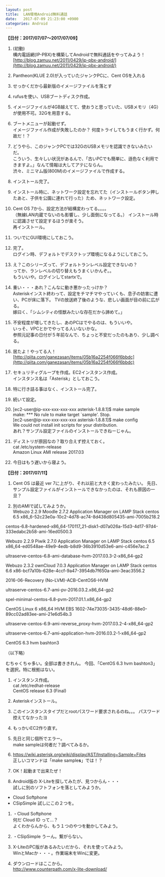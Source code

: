```yaml
---
layout: post
title:  LAN環境Android無料通話
date:   2017-07-09 21:23:00 +0900
categories: Android
---
```

**【日付：2017/07/07〜2017/07/09】**

1. (初動)    
構内電話網(IP-PBX)を構築してAndroidで無料通話をやってみよう！  
[http://blog.zamuu.net/2011/0429/ip-pbx-android/](http://blog.zamuu.net/2011/0429/ip-pbx-android/)

1. Pantheon(KLUE 2.0)が入っていたジャンクPCに、Cent OSを入れる

1. せっかくだから最新版のイメージファイルを落とす

1. rufusを使い、USBブートディスク作成。

1. イメージファイルが4GB越えてて、使おうと思っていた、USBメモリ（4G）が使用不可。32Gを用意する。

1. ブートメニューが起動せず。  
イメージファイル作成が失敗したのか？
何度トライしてもうまく行かず。何故だ！？

1. どうやら、このジャンクPCでは32GのUSBメモリを認識できないみたいだ。  
こういう、生々しい状況があるんで、「古いPCでも簡単に、遜色なく利用できますよ。」なんて情報は大してアテにならん。  
渋々、ミニマム版(800M)のイメージファイルで作成する。

1. インストール完了。

1. インストール時に、ネットワーク設定を忘れてた（インストールボタン押したあと、子供を公園に連れて行った）ため、ネットワーク設定。

1. Cent OS 7から、設定方法が結構変わってる。。。。  
（無線LAN内蔵でないのも影響し、少し面倒になってる。）
インストール時に認識させて設定するほうが楽そう。  
再インストール。

1. ついでにGUI環境にしておこう。

1. 完了。  
ログイン時、デフォルトでデスクトップ環境になるようにしておこう。

1. え？このシリーズって、デフォルトランレベル設定できないの？  
ってか、ランレベルの切り替えもうまくいかんぞ。。  
もういいや。ログインしてstartxで。

1. 重い・・・あれ？こんなに動き悪かったっけか？  
Asteriskインスト終わって、設定をチマチマやっていくも、息子の妨害に遭い、PCが床に落下。
TVの放送終了後のような、悲しい画面が目の前に広がる。  
嫁曰く、「シムシティの怪獣みたいな存在だから諦めて。」

1. 不安程度が増してきたし、あのPCはでやるのは、もういいや。  
いっそ、VPCとかでやってる人いないかな。  
参照元記事の日付が５年前なんで、ちょっと不安だったのもあり、少し調べる。

1. 居たよ！やってる人！  
[http://qiita.com/ganezasan/items/05b16a2254f066f6bbdc](http://qiita.com/ganezasan/items/05b16a2254f066f6bbdc)

1. セキュリティグループを作成。EC2インスタンス作成。  
インスタンス名は「Asterisk」としておこう。

1. 特に行き詰る事はなく、インストール完了。

1. 続いて設定。

1. [ec2-user@ip-xxx-xxx-xxx-xxx asterisk-1.8.8.1]$ make sample  
make: *** No rule to make target `sample'.  Stop.  
[ec2-user@ip-xxx-xxx-xxx-xxx asterisk-1.8.8.1]$ make config  
We could not install init scripts for your distribution.  
あれ？サンプル設定ファイルのインストールできねーじゃん。  

1. ディストリが原因なの？取り合えず控えておく。  
cat /etc/system-release  
Amazon Linux AMI release 2017.03

1. 今日はもう遅いから寝よう。


**【日付：2017/07/11】**
1. Cent OS は最近 ver 7に上がり、それ以前と大きく変わったみたい。
先日、サンプル設定ファイルがインストールできなかったのは、それも原因の一旦？

1. 別のAMIで試してみようか。  
Webuzo 2.2.9 Moodle 2.7.2 Application Manager on LAMP Stack centos 6.5 x86_6-52c23e0a-10c2-4d78-ac74-8d438d805435-ami-7005b218.2

centos-6.8-hardened-x86_64-170117_21-disk1-d07a026a-15d3-4d17-97d4-333edabc2b58-ami-16ed0500.3

Webuzo 2.2.9 Piwik 2.7.0 Application Manager on LAMP Stack centos 6.5 x86_64-ed0548ae-49e9-4edb-b8d9-36b3910d53e6-ami-c456e7ac.2

ultraserve-centos-6.8-ami-database-hvm-2017.03.3-2-x86_64-gp2

Webuzo 2.3.2 ownCloud 7.0.3 Application Manager on LAMP Stack centos 6.6 x86-bcf7a10b-628e-4ccf-9a47-3954db7f650a-ami-3eac3556.2

2016-06-Recovery (No-LVM)-ACB-CentOS6-HVM

ultraserve-centos-6.7-ami-pv-2016.03.2.x86_64-gp2

spel-minimal-centos-6.8-pvm-2017.01.1.x86_64-gp2

CentOS Linux 6 x86_64 HVM EBS 1602-74e73035-3435-48d6-88e0-89cc02ad83ee-ami-21e6d54b.3

ultraserve-centos-6.9-ami-reverse_proxy-hvm-2017.03.2-4-x86_64-gp2 

ultraserve-centos-6.7-ami-application-hvm-2016.03.2-1-x86_64-gp2 

CentOS 6.3 hvm bashton3 

（以下略）

むちゃくちゃ多い。全部は書ききれん。
今回、「CentOS 6.3 hvm bashton3」を選択。特に根拠はない。

1. インスタンス作成。  
cat /etc/redhat-release  
CentOS release 6.3 (Final)

1. Asteriskインストール。

1. このインスタンスタイプだとrootパスワード要求されるのね。。。
パスワード控えてなかったヨ

1. もっかいEC2作り直す。

1. 先日と同じ個所でエラー。  
make sampleは何者だ？調べてみるか。

1. https://wiki.asterisk.org/wiki/display/AST/Installing+Sample+Files  
正しいコマンドは「make sample**s**」では！？

1. OK！起動まで出来たぜ！

1. Android版の X-Liteを探してみたが、見つからん・・・  
試しに別のソフトフォンを落としてみようか。
 * Cloud Softphone
 * CSipSimple
試しにこの２つを。

1. ・Cloud Softphone  
何だ Cloud ID って…？  
よくわからんから、もう１つのやつを動かしてみよう。

1. ・CSipSimple
うーん。繋がらない。

1. X-LiteのPC版があるみたいだから、それを使ってみよう。  
WinとMacか・・・。作業端末をWinに変更。

1. ダウンロードはここから。  
http://www.counterpath.com/x-lite-download/
